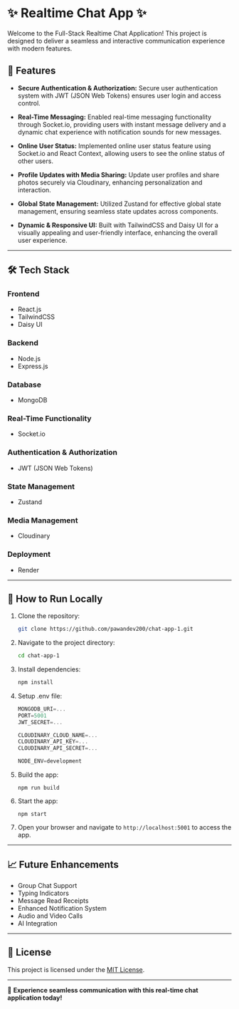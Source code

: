 # ✨ Realtime Chat App ✨

Welcome to the Full-Stack Realtime Chat Application! This project is designed to deliver a seamless and interactive communication experience with modern features.

## 🚀 Features

- **Secure Authentication & Authorization:**
  Secure user authentication system with JWT (JSON Web Tokens) ensures user login and access control.

- **Real-Time Messaging:**
  Enabled real-time messaging functionality through Socket.io, providing users with instant message delivery and a dynamic chat experience with notification sounds for new messages.

- **Online User Status:**
  Implemented online user status feature using Socket.io and React Context, allowing users to see the online status of other users.

- **Profile Updates with Media Sharing:**
  Update user profiles and share photos securely via Cloudinary, enhancing personalization and interaction.

- **Global State Management:**
  Utilized Zustand for effective global state management, ensuring seamless state updates across components.

- **Dynamic & Responsive UI:**
  Built with TailwindCSS and Daisy UI for a visually appealing and user-friendly interface, enhancing the overall user experience.


---

## 🛠️ Tech Stack

### **Frontend**

- React.js
- TailwindCSS
- Daisy UI

### **Backend**

- Node.js
- Express.js

### **Database**

- MongoDB

### **Real-Time Functionality**

- Socket.io

### **Authentication & Authorization**

- JWT (JSON Web Tokens)

### **State Management**

- Zustand

### **Media Management**

- Cloudinary

### **Deployment**

- Render

---

## 🎯 How to Run Locally

1. Clone the repository:

   ```bash
   git clone https://github.com/pawandev200/chat-app-1.git
   ```

2. Navigate to the project directory:

   ```bash
   cd chat-app-1
   ```

3. Install dependencies:

   ```bash
   npm install
   ```

4. Setup .env file:

   ```js
   MONGODB_URI=...
   PORT=5001
   JWT_SECRET=...

   CLOUDINARY_CLOUD_NAME=...
   CLOUDINARY_API_KEY=...
   CLOUDINARY_API_SECRET=...

   NODE_ENV=development
   ```

5. Build the app:

   ```shell
   npm run build
   ```

6. Start the app:

   ```shell
   npm start
   ```

7. Open your browser and navigate to `http://localhost:5001` to access the app.

---

## 📈 Future Enhancements

- Group Chat Support
- Typing Indicators
- Message Read Receipts
- Enhanced Notification System
- Audio and Video Calls
- AI Integration

---

## 📜 License

This project is licensed under the [MIT License](LICENSE).

---

🌟 **Experience seamless communication with this real-time chat application today!**

